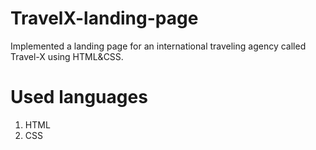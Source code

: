# TravelX-landing-page
Implemented a landing page for an international traveling agency called Travel-X using HTML&CSS.

# Used languages
 1. HTML
 2. CSS
